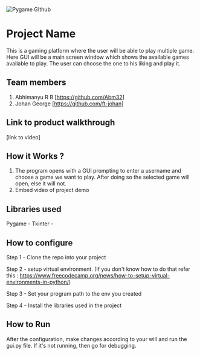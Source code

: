 
![Pygame GIthub](https://user-images.githubusercontent.com/64391274/229285417-80d68655-4282-4a33-87a2-20723c8dfcb0.png)



# Project Name
This is a gaming platform where the user will be able to play multiple game. Here GUI will be a main screen window which shows the available games available to play. The user can choose the one to his liking and play it.
## Team members
1. Abhimanyu R B [https://github.com/Abm32]
2. Johan George [https://github.com/ft-johan]
## Link to product walkthrough
[link to video]
## How it Works ?
1. The program opens with a GUI prompting to enter a username and choose a game we want to play. After doing so the selected game will open, else it will not.
2. Embed video of project demo
## Libraries used
Pygame -
Tkinter -
## How to configure
Step 1 - Clone the repo into your project

Step 2 - setup virtual environment. (If you don't know how to do that refer this : https://www.freecodecamp.org/news/how-to-setup-virtual-environments-in-python/)

Step 3 - Set your program path to the env you created

Step 4 - Install the libraries used in the project


## How to Run
After the configuration, make changes according to your will and run the gui.py file. If it's not running, then go for debugging.
